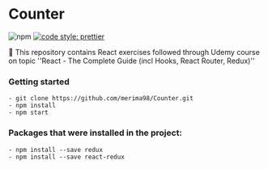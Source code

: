 # Counter

![npm](https://badgen.net/npm/v/express) [![code style: prettier](https://img.shields.io/badge/code_style-prettier-ff69b4.svg?style=flat-square)](https://github.com/prettier/prettier)


📝 This repository contains React exercises followed through Udemy course on topic ''React - The Complete Guide (incl Hooks, React Router, Redux)''


### Getting started

	- git clone https://github.com/merima98/Counter.git
	- npm install
	- npm start
	
### Packages that were installed in the project:

	- npm install --save redux
	- npm install --save react-redux